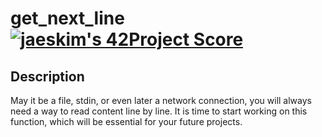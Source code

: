 # get_next_line [![jaeskim's 42Project Score](https://badge42.herokuapp.com/api/project/alesanto/get_next_line)](https://github.com/JaeSeoKim/badge42)

## Description
May it be a file, stdin, or even later a network connection, you will always need a way to read content line by line. It is time to start working on this function, which will be essential for your future projects.
